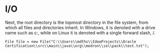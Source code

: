 # I/O
Next, the root directory is the topmost directory in the file
system, from which all files and directories inherit. In
Windows, it is denoted with a drive name such as c:\, while on
Linux it is denoted with a single forward slash, /.

    File file = new File("C:\\Users\\mdths\\IdeaProjects\\Oracle Certification\\src\\main\\java\\org\\medron\\ıo\\pack\\test.txt");
